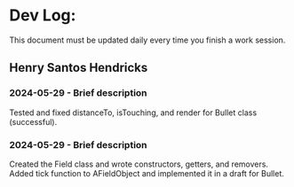 # Dev Log:

This document must be updated daily every time you finish a work session.

## Henry Santos Hendricks

### 2024-05-29 - Brief description
Tested and fixed distanceTo, isTouching, and render for Bullet class (successful).

### 2024-05-29 - Brief description
Created the Field class and wrote constructors, getters, and removers. Added tick function to AFieldObject and implemented it in a draft for Bullet.